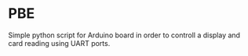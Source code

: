 # PBE
Simple python script for Arduino board in order to controll a display and card reading using UART ports.
